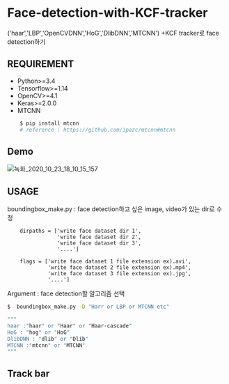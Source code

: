 # Face-detection-with-KCF-tracker
('haar','LBP','OpenCVDNN','HoG','DlibDNN','MTCNN') +KCF tracker로 face detection하기

## REQUIREMENT
* Python>=3.4 
* Tensorflow>=1.14 
* OpenCV>=4.1 
* Keras>=2.0.0
* MTCNN
```sh
    $ pip install mtcnn
    # reference : https://github.com/ipazc/mtcnn#mtcnn

```
## Demo


![녹화_2020_10_23_18_10_15_157](https://user-images.githubusercontent.com/41895063/96983286-0da42300-155b-11eb-9c18-07b595ba8419.gif)

    
## USAGE

boundingbox_make.py : face detection하고 싶은 image, video가 있는 dir로 수정

        dirpaths = ['write face dataset dir 1',
                    'write face dataset dir 2',
                    'write face dataset dir 3',
                    '....']

        flags = ['write face dataset 1 file extension ex).avi',
                 'write face dataset 2 file extension ex).mp4',
                 'write face dataset 3 file extension ex).jpg',
                 '....']
                 
Argument : face detection할 알고리즘 선택


```sh
$  boundingbox_make.py -D "Harr or LBP or MTCNN etc"

"""
haar :"haar" or "Haar" or "Haar-cascade"
HoG : "hog" or "HoG"
DlibDNN : "dlib" or "Dlib"
MTCNN :"mtcnn" or "MTCNN"
"""
```

## Track bar
